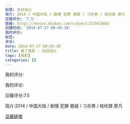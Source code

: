 ```yaml
---
标题: 白日焰火
简介: 2014 / 中国大陆 / 剧情 犯罪 悬疑 / 刁亦男 / 桂纶镁 廖凡
豆瓣评分: '7.5'
链接: https://movie.douban.com/subject/21941804/
创建时间: '2014-07-27 00:45:38'
我的评分:
标签:
评论:
date: 2014-07-27 00:45:38
title: 看了电影 - 白日焰火
tags: [电影]
categories: []
---
```


我的评分:

我的评论:

豆瓣评分:7.5

简介:2014 / 中国大陆 / 剧情 犯罪 悬疑 / 刁亦男 / 桂纶镁 廖凡

[豆瓣链接](https://movie.douban.com/subject/21941804/)

